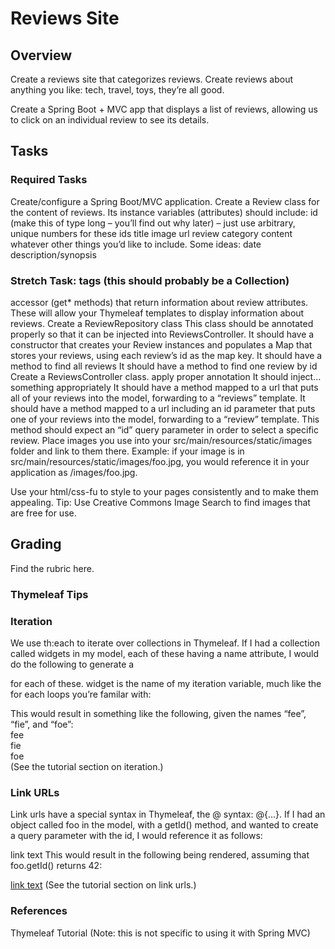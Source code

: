 # Reviews Site

## Overview

Create a reviews site that categorizes reviews. Create reviews about anything you like: tech, travel, toys, they’re all good.

Create a Spring Boot + MVC app that displays a list of reviews, allowing us to click on an individual review to see its details.

## Tasks

### Required Tasks

Create/configure a Spring Boot/MVC application.
Create a Review class for the content of reviews. Its instance variables (attributes) should include:
id (make this of type long – you’ll find out why later) – just use arbitrary, unique numbers for these ids
title
image url
review category
content
whatever other things you’d like to include. Some ideas:
date
description/synopsis

### Stretch Task: tags (this should probably be a Collection)
accessor (get* methods) that return information about review attributes. These will allow your Thymeleaf templates to display information about reviews.
Create a ReviewRepository class
This class should be annotated properly so that it can be injected into ReviewsController.
It should have a constructor that creates your Review instances and populates a Map that stores your reviews, using each review’s id as the map key.
It should have a method to find all reviews
It should have a method to find one review by id
Create a ReviewsController class.
apply proper annotation
It should inject…something appropriately
It should have a method mapped to a url that puts all of your reviews into the model, forwarding to a “reviews” template.
It should have a method mapped to a url including an id parameter that puts one of your reviews into the model, forwarding to a “review” template. This method should expect an “id” query parameter in order to select a specific review.
Place images you use into your src/main/resources/static/images folder and link to them there. Example: if your image is in src/main/resources/static/images/foo.jpg, you would reference it in your application as /images/foo.jpg.

Use your html/css-fu to style to your pages consistently and to make them appealing.
Tip: Use Creative Commons Image Search to find images that are free for use.

## Grading

Find the rubric here.

### Thymeleaf Tips

### Iteration

We use th:each to iterate over collections in Thymeleaf. If I had a collection called widgets in my model, each of these having a name attribute, I would do the following to generate a <div> for each of these. widget is the name of my iteration variable, much like the for each loops you’re familar with:

<div th:each="widget: ${widgets}" th:text="${widget.name}" />
This would result in something like the following, given the names “fee”, “fie”, and “foe”:

<div>fee</div>
<div>fie</div>
<div>foe</div>
(See the tutorial section on iteration.)

### Link URLs

Link urls have a special syntax in Thymeleaf, the @ syntax: @{...}. If I had an object called foo in the model, with a getId() method, and wanted to create a query parameter with the id, I would reference it as follows:

<a th:href="@{/doAThing(thingId=${foo.id})}">link text</a>
This would result in the following being rendered, assuming that foo.getId() returns 42:

<a href="/doAThing?thingId=42">link text</a>
(See the tutorial section on link urls.)

### References

Thymeleaf Tutorial (Note: this is not specific to using it with Spring MVC)
